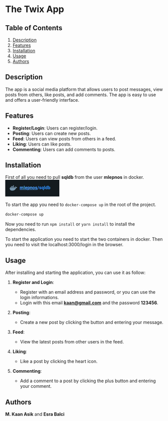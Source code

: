 # The Twix App

## Table of Contents

1. [Description](#description)
2. [Features](#features)
3. [Installation](#installation)
4. [Usage](#usage)
5. [Authors](#authors)

## Description

The app is a social media platform that allows users to post messages, view posts from others, like posts, and add comments. The app is easy to use and offers a user-friendly interface.

## Features

- **Register/Login**: Users can register/login.
- **Posting**: Users can create new posts.
- **Feed**: Users can view posts from others in a feed.
- **Liking**: Users can like posts.
- **Commenting**: Users can add comments to posts.

## Installation

First of all you need to pull **sqldb** from the user **mlepnos** in docker.<br/>
![Docker Image](images/image.png)

To start the app you need to `docker-compose up` in the root of the project.

```bash
docker-compose up
```

Now you need to run `npm install` or `yarn install` to install the dependencies.

To start the application you need to start the two containers in docker.
Then you need to visit the localhost:3000/login in the browser.

## Usage

After installing and starting the application, you can use it as follow:

1. **Register and Login**:

   - Register with an email address and password, or you can use the login informations.
   - Login with this email **kaan@gmail.com** and the password **123456**.

2. **Posting**:

   - Create a new post by clicking the button and entering your message.

3. **Feed**:

   - View the latest posts from other users in the feed.

4. **Liking**:

   - Like a post by clicking the heart icon.

5. **Commenting**:
   - Add a comment to a post by clicking the plus button and entering your comment.

## Authors

**M. Kaan Asik** and **Esra Balci**
